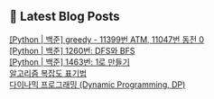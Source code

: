 

## 💌 Latest Blog Posts

<a href=https://yesolz.tistory.com/entry/Python-%EB%B0%B1%EC%A4%80-%EA%B7%B8%EB%A6%AC%EB%94%94%E3%85%A3-11399%EB%B2%88-ATM-11047%EB%B2%88-%EB%8F%99%EC%A0%84-0>[Python | 백준] greedy - 11399번 ATM, 11047번 동전 0</a></br><a href=https://yesolz.tistory.com/entry/Python-%EB%B0%B1%EC%A4%80-1260-DFS%EC%99%80-BFS-1>[Python | 백준] 1260번: DFS와 BFS</a></br><a href=https://yesolz.tistory.com/entry/Python-%EB%B0%B1%EC%A4%80-1463-1%EB%A1%9C-%EB%A7%8C%EB%93%A4%EA%B8%B0>[Python | 백준]  1463번: 1로 만들기</a></br><a href=https://yesolz.tistory.com/entry/%EC%95%8C%EA%B3%A0%EB%A6%AC%EC%A6%98-%EB%B3%B5%EC%9E%A1%EB%8F%84-%ED%91%9C%EA%B8%B0%EB%B2%95>알고리즘 복잡도 표기법</a></br><a href=https://yesolz.tistory.com/entry/%EB%8B%A4%EC%9D%B4%EB%82%98%EB%AF%B9-%ED%94%84%EB%A1%9C%EA%B7%B8%EB%9E%98%EB%B0%8D>다이나믹 프로그래밍 (Dynamic Programming, DP)</a></br>